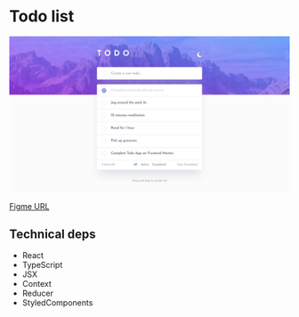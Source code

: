 # Todo list

![Preview](TodoList.jpg)

[Figme URL](https://www.figma.com/file/NsAVDLjM0p4Gx0ETq6vcdD/todo-app?type=design&node-id=0%3A1&mode=design&t=mFTlvR38k17shIPY-1)

## Technical deps

- React
- TypeScript
- JSX
- Context
- Reducer
- StyledComponents
